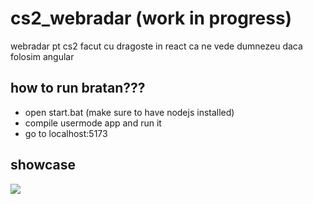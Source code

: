 # cs2_webradar (work in progress)
webradar pt cs2 facut cu dragoste in react ca ne vede dumnezeu daca folosim angular

## how to run bratan???
- open start.bat (make sure to have nodejs installed)
- compile usermode app and run it
- go to localhost:5173

## showcase
![](https://i.imgur.com/pSqzc8S.png)